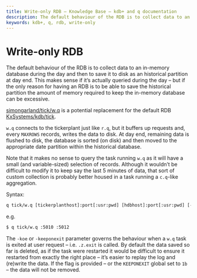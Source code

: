 ```yaml
---
title: Write-only RDB – Knowledge Base – kdb+ and q documentation
description: The default behaviour of the RDB is to collect data to an in-memory database during the day and then to save it to disk as an historical partition at day end. This makes sense if it’s actually queried during the day – but if the only reason for having an RDB is to be able to save the historical partition the amount of memory required to keep the in-memory database can be excessive.
keywords: kdb+, q, rdb, write-only
---
```

# Write-only RDB





The default behaviour of the RDB is to collect data to an in-memory database during the day and then to save it to disk as an historical partition at day end. This makes sense if it’s actually queried during the day – but if the only reason for having an RDB is to be able to save the historical partition the amount of memory required to keep the in-memory database can be excessive.

<i class="fab fa-github"></i> 
[simongarland/tick/w.q](https://github.com/simongarland/tick/blob/master/w.q) 
is a potential replacement for the default RDB 
<i class="fab fa-github"></i> 
[KxSystems/kdb/tick](https://github.com/KxSystems/kdb/tree/master/tick).

`w.q` connects to the tickerplant just like `r.q`, but it buffers up requests and, every `MAXROWS` records, writes the data to disk. At day end, remaining data is flushed to disk, the database is sorted (on disk) and then moved to the appropriate date partition within the historical database.

Note that it makes no sense to query the task running `w.q` as it will have a small (and variable-sized) selection of records. Although it wouldn’t be difficult to modify it to keep say the last 5 minutes of data, that sort of custom collection is probably better housed in a task running a `c.q`-like aggregation.

Syntax:

```txt
q tick/w.q [tickerplanthost]:port[:usr:pwd] [hdbhost]:port[:usr:pwd] [-koe|keeponexit]
```

e.g.

```bash
$ q tick/w.q :5010 :5012
```

The `-koe` or `-keeponexit` parameter governs the behaviour when a `w.q` task is exited at user request – i.e. `.z.exit` is called. By default the data saved so far is deleted, as if the task were restarted it would be difficult to ensure it restarted from exactly the right place – it’s easier to replay the log and (re)write the data. If the flag is provided – or the `KEEPONEXIT` global set to `1b` – the data will not be removed.
